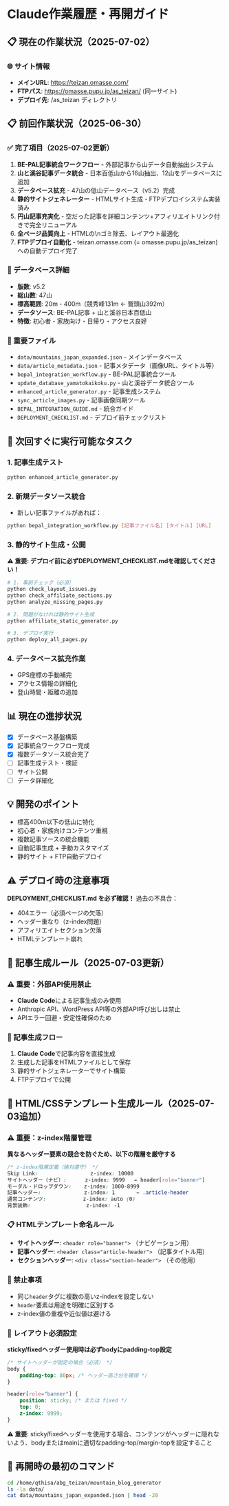 # Claude作業履歴・再開ガイド

## 📋 現在の作業状況（2025-07-02）

### 🌐 サイト情報
- **メインURL**: https://teizan.omasse.com/
- **FTPパス**: https://omasse.pupu.jp/as_teizan/ (同一サイト)
- **デプロイ先**: /as_teizan ディレクトリ

## 📋 前回作業状況（2025-06-30）

### ✅ 完了項目（2025-07-02更新）
1. **BE-PAL記事統合ワークフロー** - 外部記事から山データ自動抽出システム
2. **山と溪谷記事データ統合** - 日本百低山から16山抽出、12山をデータベースに追加
3. **データベース拡充** - 47山の低山データベース（v5.2）完成
4. **静的サイトジェネレーター** - HTMLサイト生成・FTPデプロイシステム実装済み
5. **円山記事充実化** - 空だった記事を詳細コンテンツ+アフィリエイトリンク付きで完全リニューアル
6. **全ページ品質向上** - HTMLの\nゴミ除去、レイアウト最適化
7. **FTPデプロイ自動化** - teizan.omasse.com (= omasse.pupu.jp/as_teizan) への自動デプロイ完了

### 🎯 データベース詳細
- **版数**: v5.2
- **総山数**: 47山
- **標高範囲**: 20m - 400m（競秀峰131m ← 鷲頭山392m）
- **データソース**: BE-PAL記事 + 山と溪谷日本百低山
- **特徴**: 初心者・家族向け・日帰り・アクセス良好

### 📁 重要ファイル
- `data/mountains_japan_expanded.json` - メインデータベース
- `data/article_metadata.json` - 記事メタデータ（画像URL、タイトル等）
- `bepal_integration_workflow.py` - BE-PAL記事統合ツール
- `update_database_yamatokaikoku.py` - 山と溪谷データ統合ツール
- `enhanced_article_generator.py` - 記事生成システム
- `sync_article_images.py` - 記事画像同期ツール
- `BEPAL_INTEGRATION_GUIDE.md` - 統合ガイド
- `DEPLOYMENT_CHECKLIST.md` - デプロイ前チェックリスト

## 🚀 次回すぐに実行可能なタスク

### 1. 記事生成テスト
```bash
python enhanced_article_generator.py
```

### 2. 新規データソース統合
- 新しい記事ファイルがあれば：
```bash
python bepal_integration_workflow.py [記事ファイル名] [タイトル] [URL]
```

### 3. 静的サイト生成・公開
**⚠️ 重要: デプロイ前に必ずDEPLOYMENT_CHECKLIST.mdを確認してください！**
```bash
# 1. 事前チェック（必須）
python check_layout_issues.py
python check_affiliate_sections.py
python analyze_missing_pages.py

# 2. 問題がなければ静的サイト生成
python affiliate_static_generator.py

# 3. デプロイ実行
python deploy_all_pages.py
```

### 4. データベース拡充作業
- GPS座標の手動補完
- アクセス情報の詳細化
- 登山時間・距離の追加

## 📊 現在の進捗状況
- [x] データベース基盤構築
- [x] 記事統合ワークフロー完成
- [x] 複数データソース統合完了
- [ ] 記事生成テスト・検証
- [ ] サイト公開
- [ ] データ詳細化

## 💡 開発のポイント
- 標高400m以下の低山に特化
- 初心者・家族向けコンテンツ重視
- 複数記事ソースの統合機能
- 自動記事生成 + 手動カスタマイズ
- 静的サイト + FTP自動デプロイ

## ⚠️ デプロイ時の注意事項
**DEPLOYMENT_CHECKLIST.md を必ず確認！**
過去の不具合：
- 404エラー（必須ページの欠落）
- ヘッダー重なり（z-index問題）
- アフィリエイトセクション欠落
- HTMLテンプレート崩れ

## 📝 記事生成ルール（2025-07-03更新）

### ⚠️ 重要：外部API使用禁止
- **Claude Code**による記事生成のみ使用
- Anthropic API、WordPress API等の外部API呼び出しは禁止
- APIエラー回避・安定性確保のため

### 🎯 記事生成フロー
1. **Claude Code**で記事内容を直接生成
2. 生成した記事をHTMLファイルとして保存
3. 静的サイトジェネレーターでサイト構築
4. FTPデプロイで公開

## 🎨 HTML/CSSテンプレート生成ルール（2025-07-03追加）

### ⚠️ 重要：z-index階層管理
**異なるヘッダー要素の競合を防ぐため、以下の階層を厳守する**

```css
/* z-index階層定義（絶対遵守） */
Skip Link:                 z-index: 10000
サイトヘッダー（ナビ）:      z-index: 9999   ← header[role="banner"]
モーダル・ドロップダウン:    z-index: 1000-8999
記事ヘッダー:              z-index: 1       ← .article-header  
通常コンテンツ:            z-index: auto (0)
背景装飾:                  z-index: -1
```

### 📋 HTMLテンプレート命名ルール
- **サイトヘッダー**: `<header role="banner">` （ナビゲーション用）
- **記事ヘッダー**: `<header class="article-header">` （記事タイトル用）
- **セクションヘッダー**: `<div class="section-header">` （その他用）

### 🚫 禁止事項
- 同じ`header`タグに複数の高いz-indexを設定しない
- `header`要素は用途を明確に区別する
- z-index値の重複や近似値は避ける

### 📐 レイアウト必須設定
**sticky/fixedヘッダー使用時は必ずbodyにpadding-top設定**
```css
/* サイトヘッダーが固定の場合（必須） */
body {
    padding-top: 80px; /* ヘッダー高さ分を確保 */
}

header[role="banner"] {
    position: sticky; /* または fixed */
    top: 0;
    z-index: 9999;
}
```

**⚠️ 重要**: sticky/fixedヘッダーを使用する場合、コンテンツがヘッダーに隠れないよう、bodyまたはmainに適切なpadding-top/margin-topを設定すること

## 🔄 再開時の最初のコマンド
```bash
cd /home/qthisa/abg_teizan/mountain_blog_generator
ls -la data/
cat data/mountains_japan_expanded.json | head -20
```